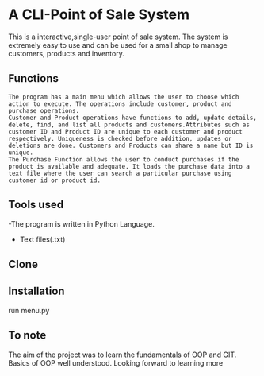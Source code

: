 # A CLI-Point of Sale System 
This is a interactive,single-user point of sale system. The system is extremely easy to use and can be used for a small shop to manage customers, products and inventory.
## Functions
    The program has a main menu which allows the user to choose which action to execute. The operations include customer, product and purchase operations.
    Customer and Product operations have functions to add, update details, delete, find, and list all products and customers.Attributes such as customer ID and Product ID are unique to each customer and product respectively. Uniqueness is checked before addition, updates or deletions are done. Customers and Products can share a name but ID is unique. 
    The Purchase Function allows the user to conduct purchases if the product is available and adequate. It loads the purchase data into a text file where the user can search a particular purchase using customer id or product id.
 ## Tools used
 -The program is written in Python Language.
 - Text files(.txt)
 ## Clone
 
 ## Installation
 run menu.py
 ## To note
 The aim of the project was to learn the fundamentals of OOP and GIT. Basics of OOP well understood. Looking forward to learning more

